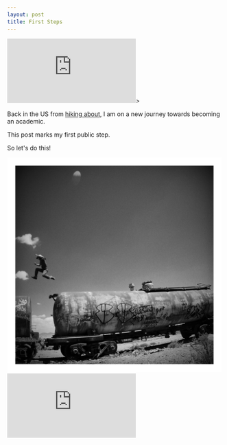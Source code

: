 ```yaml
---
layout: post
title: First Steps
---
```



<iframe src = ' https://raw.githubusercontent.com/TeddyCho/TeddyCho.github.io/master/_posts/graphs/arcaAfter.html ' scrolling='no' frameBorder='0'> </iframe>> </iframe>

Back in the US from [hiking about](http://LegDays.com), I am on a new journey towards becoming an academic.

This post marks my first public step.

So let's do this!

<img style="float: center" src="https://github.com/TeddyCho/TeddyCho.github.io/blob/master/_posts/img/IMG_7024-EFFECTS.jpg?raw=true" width="500" height="500" />


<iframe src = ' https://raw.githubusercontent.com/TeddyCho/TeddyCho.github.io/master/_posts/img/nyseReg.html ' scrolling='no' frameBorder='0' seamless class='rChart  nvd3  ' id='iframe-chart1b3823a857f0'> </iframe>

